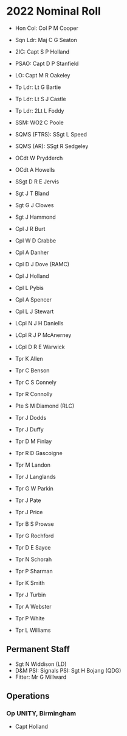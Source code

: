 # 2022 Nominal Roll

* Hon Col: Col P M Cooper
* Sqn Ldr: Maj C G Seaton
* 2IC: Capt S P Holland
* PSAO: Capt D P Stanfield
* LO: Capt M R Oakeley
* Tp Ldr: Lt G Bartie
* Tp Ldr: Lt S J Castle
* Tp Ldr: 2Lt L Foddy
* SSM: WO2 C Poole
* SQMS (FTRS): SSgt L Speed
* SQMS (AR): SSgt R Sedgeley

* OCdt W Prydderch
* OCdt A Howells
* SSgt D R E Jervis
* Sgt J T Bland
* Sgt G J Clowes
* Sgt J Hammond
* Cpl J R Burt
* Cpl W D Crabbe
* Cpl A Danher
* Cpl D J Dove (RAMC)
* Cpl J Holland
* Cpl L Pybis
* Cpl A Spencer
* Cpl L J Stewart
* LCpl N J H Daniells
* LCpl R J P McAnerney
* LCpl D R E Warwick
* Tpr K Allen
* Tpr C Benson
* Tpr C S Connely
* Tpr R Connolly
* Pte S M Diamond (RLC)
* Tpr J Dodds
* Tpr J Duffy
* Tpr D M Finlay
* Tpr R D Gascoigne
* Tpr M Landon
* Tpr J Langlands
* Tpr G W Parkin
* Tpr J Pate
* Tpr J Price
* Tpr B S Prowse
* Tpr G Rochford
* Tpr D E Sayce
* Tpr N Schorah
* Tpr P Sharman
* Tpr K Smith
* Tpr J Turbin
* Tpr A Webster
* Tpr P White
* Tpr L Williams

## Permanent Staff

* Sgt N Widdison (LD)
* D&M PSI: Signals PSI: Sgt H Bojang (QDG)
* Fitter: Mr G Millward

## Operations

### Op UNITY, Birmingham

* Capt Holland
